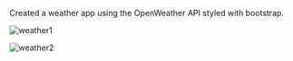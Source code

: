 Created a weather app using the OpenWeather API styled with bootstrap.


![weather1](https://user-images.githubusercontent.com/79384523/116955151-5a2d9100-ac57-11eb-8dbc-f4bacf689279.png)


![weather2](https://user-images.githubusercontent.com/79384523/116955152-5ac62780-ac57-11eb-8986-b8200d662b75.png)
